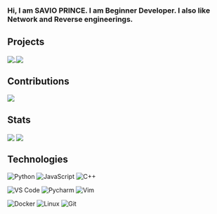### Hi, I am SAVIO PRINCE. I am Beginner Developer. I also like Network and Reverse engineerings.

## Projects
<a href="https://github.com/OIVAS7572/lichess-bot">
  <img align="center" src="https://github-readme-stats.vercel.app/api/pin/?username=OIVAS7572&repo=Lichess-Bot&theme=algolia" />
</a>
<a href="https://github.com/OIVAS7572/ChessLib">
  <img align="center" src="https://github-readme-stats.vercel.app/api/pin/?username=OIVAS7572&repo=ChessLib&theme=algolia" />
</a>

## Contributions
<a href="https://github.com/ShailChoksi/lichess-bot">
  <img align="center" src="https://github-readme-stats.vercel.app/api/pin/?username=ShailChoksi&repo=lichess-bot&show_owner=true&theme=algolia" />
</a>

## Stats
<a>
  <img align="center" src="https://github-readme-stats.vercel.app/api?username=OIVAS7572&show_icons=true&include_all_commits=false&line_height=33&theme=algolia" />
</a>
<a>
  <img align="center" src="https://github-readme-stats.vercel.app/api/top-langs/?username=OIVAS7572&theme=algolia" />
</a>

## Technologies
![Python](https://img.shields.io/badge/-Python-3776AB?logo=python&logoColor=ffffff)
![JavaScript](https://img.shields.io/badge/-JavaScript-F7DF1E?&logo=javascript&logoColor=000000)
![C++](https://img.shields.io/badge/-C++-00599C?logo=c%2b%2b&logoColor=ffffff)

![VS Code](https://img.shields.io/badge/VSCode-%23007ACC?logo=Visual-studio-code)
![Pycharm](https://img.shields.io/badge/PyCharm-green?logo=PyCharm)
![Vim](https://img.shields.io/badge/Vim-019733?logo=vim)

![Docker](https://img.shields.io/badge/-Docker-black?logo=Docker)
![Linux](https://img.shields.io/badge/-Linux-FCC624?logo=linux&logoColor=000000)
![Git](https://img.shields.io/badge/-Git-%23F05032?logo=git&logoColor=%23ffffff)
